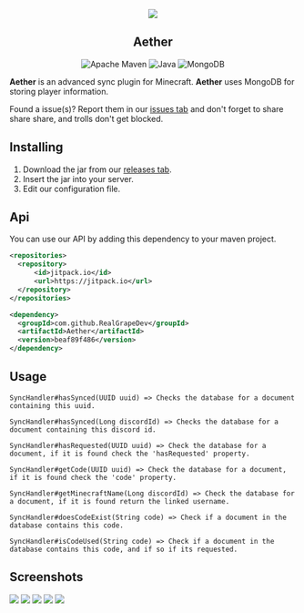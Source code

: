 <div align="center">

<img src="https://i.imgur.com/ojRC8D9.png"></img>
## Aether

</small></i>

![Apache Maven](https://img.shields.io/badge/Apache%20Maven-C71A36?style=for-the-badge&logo=Apache%20Maven&logoColor=white)
![Java](https://img.shields.io/badge/java-%23ED8B00.svg?style=for-the-badge&logo=java&logoColor=white)
![MongoDB](https://img.shields.io/badge/MongoDB-%234ea94b.svg?style=for-the-badge&logo=mongodb&logoColor=white)

</div>

**Aether** is an advanced sync plugin for Minecraft. **Aether** uses MongoDB for storing player information.


Found a issue(s)? Report them in our <a href="https://github.com/RealGrapeDev/Aether/issues">issues tab</a> and don't forget to share share share, and trolls don't get blocked.

## Installing
1. Download the jar from our <a href="https://github.com/RealGrapeDev/Aether/releases">releases tab</a>.
2. Insert the jar into your server.
3. Edit our configuration file.

## Api

You can use our API by adding this dependency to your maven project.
```xml
<repositories>
  <repository>
      <id>jitpack.io</id>
      <url>https://jitpack.io</url>
  </repository>
</repositories>

<dependency>
  <groupId>com.github.RealGrapeDev</groupId>
  <artifactId>Aether</artifactId>
  <version>beaf89f486</version>
</dependency>

```

## Usage

```
SyncHandler#hasSynced(UUID uuid) => Checks the database for a document containing this uuid.

SyncHandler#hasSynced(Long discordId) => Checks the database for a document containing this discord id.

SyncHandler#hasRequested(UUID uuid) => Check the database for a document, if it is found check the 'hasRequested' property.

SyncHandler#getCode(UUID uuid) => Check the database for a document, if it is found check the 'code' property.

SyncHandler#getMinecraftName(Long discordId) => Check the database for a document, if it is found return the linked username.

SyncHandler#doesCodeExist(String code) => Check if a document in the database contains this code.

SyncHandler#isCodeUsed(String code) => Check if a document in the database contains this code, and if so if its requested.

```

## Screenshots
<img src="https://images-ext-2.discordapp.net/external/fF8iEMBaiPQV3Kgas2X4XTMN77_2nC4pSuGGGQA_m0A/http/violetdev.me/i/w6zn6.png"></img>
<img src="https://images-ext-1.discordapp.net/external/OBPrz2R11GCDDdzWqKSnjv1boJTRWX2oaFilzSY5lhc/http/violetdev.me/i/jepot.png"></img>
<img src="https://images-ext-2.discordapp.net/external/99DtmTs0wPsNQhDbbL7p_IFmYP6bAuEYzqElqs3EorU/http/violetdev.me/i/krqfg.png"></img>
<img src="https://images-ext-2.discordapp.net/external/Ll69HajpCwWlr4Doca-Za7EJwYnkjL1J4PeivVvZEvs/http/violetdev.me/i/aqxvr.png"></img>
<img src="https://images-ext-2.discordapp.net/external/GEsgBXdsvMTJIpggrk4p2pR2VPDmpl4tjjSO7mCRkHk/http/violetdev.me/i/6fyvz.png"></img>
